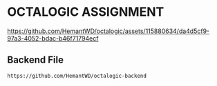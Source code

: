 # OCTALOGIC ASSIGNMENT


https://github.com/HemantWD/octalogic/assets/115880634/da4d5cf9-97a3-4052-bdac-b46f71794ecf


## Backend File
`https://github.com/HemantWD/octalogic-backend`
